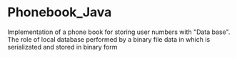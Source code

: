 # Phonebook_Java
Implementation of a phone book for storing user numbers with "Data base".
The role of local database performed by a binary file data in which is serializated and stored in binary form 
